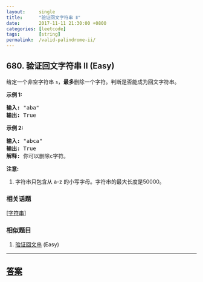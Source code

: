 ```yaml
---
layout:     single
title:      "验证回文字符串 Ⅱ"
date:       2017-11-11 21:30:00 +0800
categories: [leetcode]
tags:       [string]
permalink:  /valid-palindrome-ii/
---
```


## 680. 验证回文字符串 Ⅱ (Easy)

<p>给定一个非空字符串&nbsp;<code>s</code>，<strong>最多</strong>删除一个字符。判断是否能成为回文字符串。</p>

<p><strong>示例 1:</strong></p>

<pre>
<strong>输入:</strong> &quot;aba&quot;
<strong>输出:</strong> True
</pre>

<p><strong>示例 2:</strong></p>

<pre>
<strong>输入:</strong> &quot;abca&quot;
<strong>输出:</strong> True
<strong>解释:</strong> 你可以删除c字符。
</pre>

<p><strong>注意:</strong></p>

<ol>
	<li>字符串只包含从 a-z 的小写字母。字符串的最大长度是50000。</li>
</ol>

### 相关话题
  [[字符串](https://github.com/openset/leetcode/tree/master/tag/string/README.md)]

### 相似题目
  1. [验证回文串](/valid-palindrome) (Easy)

---

## [答案](https://github.com/openset/leetcode/tree/master/problems/valid-palindrome-ii)
